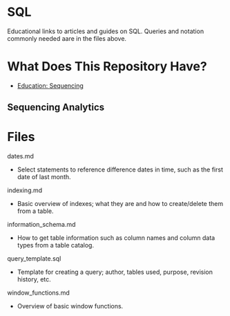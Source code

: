 # SQL
Educational links to articles and guides on SQL. Queries and notation commonly needed aare in the files above.

# What Does This Repository Have?

- [Education: Sequencing](#sequencing-analytics)

## Sequencing Analytics

# Files
dates.md
* Select statements to reference difference dates in time, such as the first date of last month.

indexing.md
* Basic overview of indexes; what they are and how to create/delete them from a table.

information_schema.md
* How to get table information such as column names and column data types from a table catalog.

query_template.sql
* Template for creating a query; author, tables used, purpose, revision history, etc.

window_functions.md
* Overview of basic window functions.
